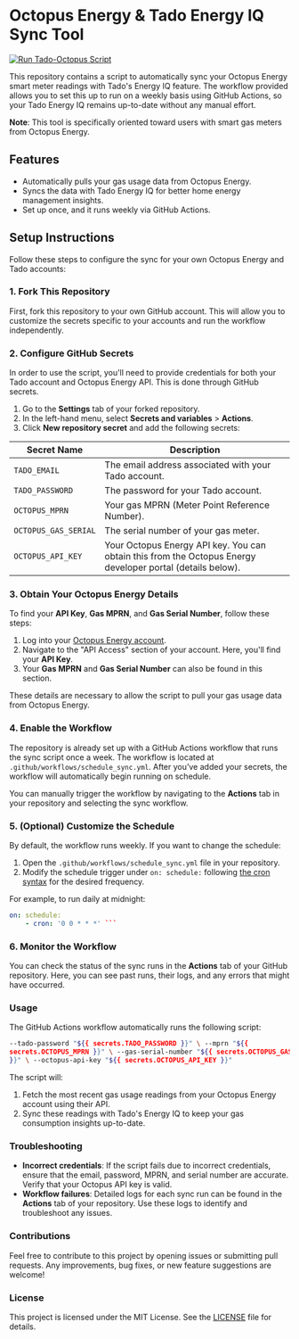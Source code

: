 # Octopus Energy & Tado Energy IQ Sync Tool

[![Run Tado-Octopus Script](https://github.com/mmakhalaf/octopus-to-tado-sync/actions/workflows/schedule_sync.yml/badge.svg?branch=main)](https://github.com/mmakhalaf/octopus-to-tado-sync/actions/workflows/schedule_sync.yml)

This repository contains a script to automatically sync your Octopus Energy
smart meter readings with Tado's Energy IQ feature. The workflow provided allows
you to set this up to run on a weekly basis using GitHub Actions, so your Tado
Energy IQ remains up-to-date without any manual effort.

**Note**: This tool is specifically oriented toward users with smart gas meters
from Octopus Energy.

## Features

- Automatically pulls your gas usage data from Octopus Energy.
- Syncs the data with Tado Energy IQ for better home energy management insights.
- Set up once, and it runs weekly via GitHub Actions.

## Setup Instructions

Follow these steps to configure the sync for your own Octopus Energy and Tado
accounts:

### 1. Fork This Repository

First, fork this repository to your own GitHub account. This will allow you to
customize the secrets specific to your accounts and run the workflow
independently.

### 2. Configure GitHub Secrets

In order to use the script, you'll need to provide credentials for both your
Tado account and Octopus Energy API. This is done through GitHub secrets.

1. Go to the **Settings** tab of your forked repository.
2. In the left-hand menu, select **Secrets and variables** > **Actions**.
3. Click **New repository secret** and add the following secrets:

| Secret Name              | Description                                                   |
|--------------------------|---------------------------------------------------------------|
| `TADO_EMAIL`             | The email address associated with your Tado account.          |
| `TADO_PASSWORD`          | The password for your Tado account.                           |
| `OCTOPUS_MPRN`           | Your gas MPRN (Meter Point Reference Number).                 |
| `OCTOPUS_GAS_SERIAL`     | The serial number of your gas meter.                          |
| `OCTOPUS_API_KEY`        | Your Octopus Energy API key. You can obtain this from the Octopus Energy developer portal (details below). |

### 3. Obtain Your Octopus Energy Details

To find your **API Key**, **Gas MPRN**, and **Gas Serial Number**, follow these
steps:

1. Log into your [Octopus Energy
account](https://octopus.energy/dashboard/new/accounts/personal-details/api-access).
2. Navigate to the "API Access" section of your account. Here, you'll find your
**API Key**.
3. Your **Gas MPRN** and **Gas Serial Number** can also be found in this
section.

These details are necessary to allow the script to pull your gas usage data from
Octopus Energy.

### 4. Enable the Workflow

The repository is already set up with a GitHub Actions workflow that runs the
sync script once a week. The workflow is located at
`.github/workflows/schedule_sync.yml`. After you’ve added your secrets, the
workflow will automatically begin running on schedule.

You can manually trigger the workflow by navigating to the **Actions** tab in
your repository and selecting the sync workflow.

### 5. (Optional) Customize the Schedule

By default, the workflow runs weekly. If you want to change the schedule:

1. Open the `.github/workflows/schedule_sync.yml` file in your repository.
2. Modify the schedule trigger under `on: schedule:` following [the cron
syntax](https://crontab.guru/) for the desired frequency.

For example, to run daily at midnight:

```yaml
on: schedule:
    - cron: '0 0 * * *' ```
```

### 6. Monitor the Workflow

You can check the status of the sync runs in the **Actions** tab of your GitHub
repository. Here, you can see past runs, their logs, and any errors that might
have occurred.

### Usage

The GitHub Actions workflow automatically runs the following script:

```bash python sync_octopus_tado.py \ --tado-email "${{ secrets.TADO_EMAIL }}" \
--tado-password "${{ secrets.TADO_PASSWORD }}" \ --mprn "${{
secrets.OCTOPUS_MPRN }}" \ --gas-serial-number "${{ secrets.OCTOPUS_GAS_SERIAL
}}" \ --octopus-api-key "${{ secrets.OCTOPUS_API_KEY }}"

```

The script will:

1. Fetch the most recent gas usage readings from your Octopus Energy account
using their API.
2. Sync these readings with Tado's Energy IQ to keep your gas consumption
insights up-to-date.

### Troubleshooting

- **Incorrect credentials**: If the script fails due to incorrect credentials,
  ensure that the email, password, MPRN, and serial number are accurate. Verify
that your Octopus API key is valid.
- **Workflow failures**: Detailed logs for each sync run can be found in the
  **Actions** tab of your repository. Use these logs to identify and
troubleshoot any issues.

### Contributions

Feel free to contribute to this project by opening issues or submitting pull
requests. Any improvements, bug fixes, or new feature suggestions are welcome!

### License

This project is licensed under the MIT License. See the [LICENSE](LICENSE) file
for details.
